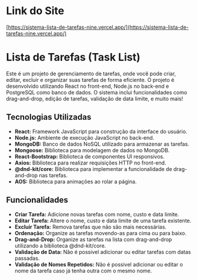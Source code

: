 # Link do Site

[https://sistema-lista-de-tarefas-nine.vercel.app/](https://sistema-lista-de-tarefas-nine.vercel.app/)

# Lista de Tarefas (Task List)

Este é um projeto de gerenciamento de tarefas, onde você pode criar, editar, excluir e organizar suas tarefas de forma eficiente. O projeto é desenvolvido utilizando React no front-end, Node.js no back-end e PostgreSQL como banco de dados. O sistema inclui funcionalidades como drag-and-drop, edição de tarefas, validação de data limite, e muito mais!

## Tecnologias Utilizadas
- **React:** Framework JavaScript para construção da interface do usuário.
- **Node.js:** Ambiente de execução JavaScript no back-end.
- **MongoDB:** Banco de dados NoSQL utilizado para armazenar as tarefas.
- **Mongoose:** Biblioteca para modelagem de dados no MongoDB.
- **React-Bootstrap:** Biblioteca de componentes UI responsivos.
- **Axios:** Biblioteca para realizar requisições HTTP no front-end.
- **@dnd-kit/core:** Biblioteca para implementar a funcionalidade de drag-and-drop nas tarefas.
- **AOS:** Biblioteca para animações ao rolar a página.

## Funcionalidades
- **Criar Tarefa:** Adicione novas tarefas com nome, custo e data limite.
- **Editar Tarefa:** Altere o nome, custo e data limite de uma tarefa existente.
- **Excluir Tarefa:** Remova tarefas que não são mais necessárias.
- **Ordenação:** Organize as tarefas movendo-as para cima ou para baixo.
- **Drag-and-Drop:** Organize as tarefas na lista com drag-and-drop utilizando a biblioteca @dnd-kit/core.
- **Validação de Data:** Não é possível adicionar ou editar tarefas com datas passadas.
- **Validação de Nomes Repetidos:** Não é possivel adicionar ou editar o nome da tarefa caso já tenha outra com o mesmo nome.